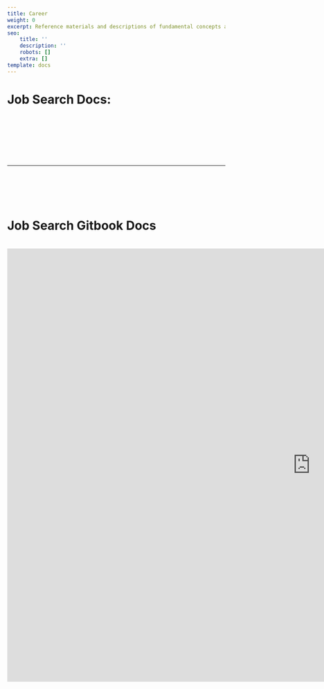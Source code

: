 ```yaml
---
title: Career
weight: 0
excerpt: Reference materials and descriptions of fundamental concepts as well as visua
seo:
    title: ''
    description: ''
    robots: []
    extra: []
template: docs
---
```


# Job Search Docs:


<br>
<br>
<br>
<br>
<br>
<br>
<hr>
<br>
<br>
<br>
<br>
<h1>   Job Search Gitbook Docs </h1>
<br>
<iframe  style="z-index:-1!important; overflow:scroll;resize:both;" class="block-content" src="https://web-dev-collaborative.github.io/gitpod-job-search-html-static/" height="1000px" width="1400px" scrolling="yes" frameborder="no" loading="lazy" allowtransparency="true" allowfullscreen="true"  frameborder="0" ></iframe>
<br>
<br>
<br>



